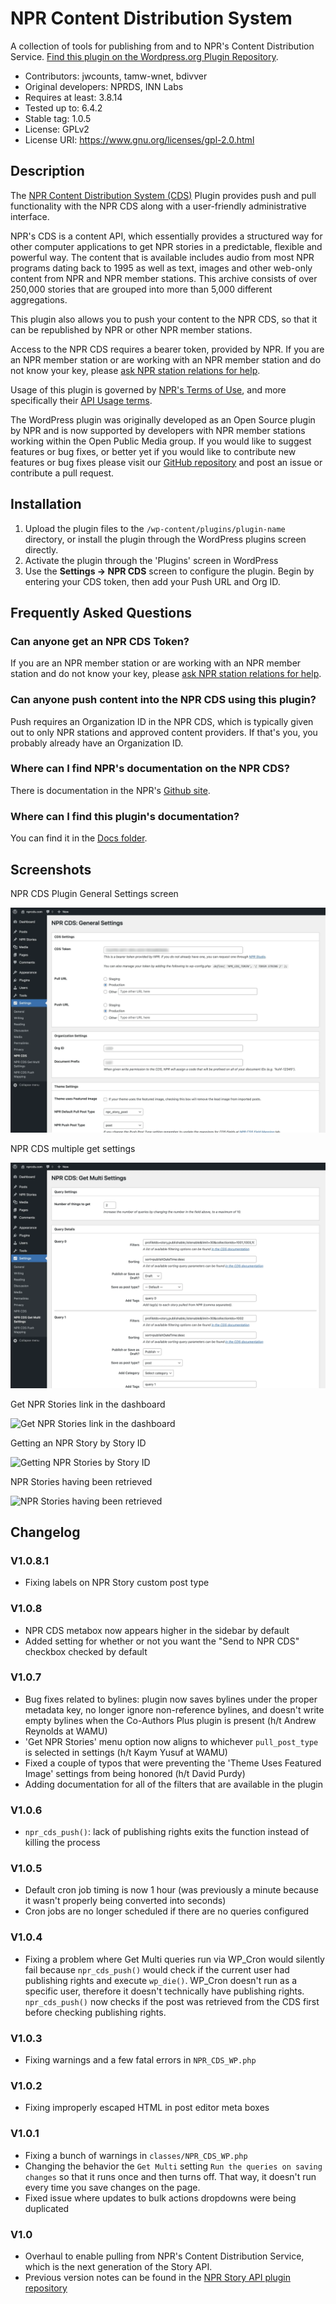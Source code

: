 # NPR Content Distribution System

A collection of tools for publishing from and to NPR's Content Distribution Service. [Find this plugin on the Wordpress.org Plugin Repository](https://wordpress.org/plugins/npr-story-api/).

- Contributors: jwcounts, tamw-wnet, bdivver
- Original developers: NPRDS, INN Labs
- Requires at least: 3.8.14
- Tested up to: 6.4.2
- Stable tag: 1.0.5
- License: GPLv2
- License URI: https://www.gnu.org/licenses/gpl-2.0.html

## Description

The [NPR Content Distribution System (CDS)](https://npr.github.io/content-distribution-service/) Plugin provides push and pull functionality with the NPR CDS along with a user-friendly administrative interface.

NPR's CDS is a content API, which essentially provides a structured way for other computer applications to get NPR stories in a predictable, flexible and powerful way. The content that is available includes audio from most NPR programs dating back to 1995 as well as text, images and other web-only content from NPR and NPR member stations. This archive consists of over 250,000 stories that are grouped into more than 5,000 different aggregations.

This plugin also allows you to push your content to the NPR CDS, so that it can be republished by NPR or other NPR member stations.

Access to the NPR CDS requires a bearer token, provided by NPR. If you are an NPR member station or are working with an NPR member station and do not know your key, please [ask NPR station relations for help](https://studio.npr.org).

Usage of this plugin is governed by [NPR's Terms of Use](https://www.npr.org/about-npr/179876898/terms-of-use), and more specifically their [API Usage terms](https://www.npr.org/about-npr/179876898/terms-of-use#APIContent).

The WordPress plugin was originally developed as an Open Source plugin by NPR and is now supported by developers with NPR member stations working within the Open Public Media group. If you would like to suggest features or bug fixes, or better yet if you would like to contribute new features or bug fixes please visit our [GitHub repository](https://github.com/OpenPublicMedia/npr-cds-wordpress) and post an issue or contribute a pull request.

## Installation

1. Upload the plugin files to the `/wp-content/plugins/plugin-name` directory, or install the plugin through the WordPress plugins screen directly.
2. Activate the plugin through the 'Plugins' screen in WordPress
3. Use the **Settings -> NPR CDS** screen to configure the plugin. Begin by entering your CDS token, then add your Push URL and Org ID.

## Frequently Asked Questions

### Can anyone get an NPR CDS Token?

If you are an NPR member station or are working with an NPR member station and do not know your key, please [ask NPR station relations for help](https://studio.npr.org).

### Can anyone push content into the NPR CDS using this plugin?

Push requires an Organization ID in the NPR CDS, which is typically given out to only NPR stations and approved content providers. If that's you, you probably already have an Organization ID.

### Where can I find NPR's documentation on the NPR CDS?

There is documentation in the NPR's [Github site](https://npr.github.io/content-distribution-service/).

### Where can I find this plugin's documentation?

You can find it in the [Docs folder](docs).

## Screenshots

NPR CDS Plugin General Settings screen

![NPR CDS Plugin Settings screen](docs/assets/img/settings-general.png.webp)

NPR CDS multiple get settings

![NPR CDS multiple get settings](docs/assets/img/settings-multi-get.png.webp)

Get NPR Stories link in the dashboard

![Get NPR Stories link in the dashboard](docs/assets/img/get-npr-stories-dash.png.webp)

Getting an NPR Story by Story ID

![Getting NPR Stories by Story ID](docs/assets/img/get-npr-stories-link.png.webp)

NPR Stories having been retrieved

![NPR Stories having been retrieved](docs/assets/img/npr-stories.png.webp)


## Changelog

<!-- copy from readme.txt to here -->
### V1.0.8.1
* Fixing labels on NPR Story custom post type

### V1.0.8
* NPR CDS metabox now appears higher in the sidebar by default
* Added setting for whether or not you want the "Send to NPR CDS" checkbox checked by default

### V1.0.7
* Bug fixes related to bylines: plugin now saves bylines under the proper metadata key, no longer ignore non-reference bylines, and doesn't write empty bylines when the Co-Authors Plus plugin is present (h/t Andrew Reynolds at WAMU)
* 'Get NPR Stories' menu option now aligns to whichever `pull_post_type` is selected in settings (h/t Kaym Yusuf at WAMU)
* Fixed a couple of typos that were preventing the 'Theme Uses Featured Image' settings from being honored (h/t David Purdy)
* Adding documentation for all of the filters that are available in the plugin

### V1.0.6
* `npr_cds_push()`: lack of publishing rights exits the function instead of killing the process

### V1.0.5
* Default cron job timing is now 1 hour (was previously a minute because it wasn't properly being converted into seconds)
* Cron jobs are no longer scheduled if there are no queries configured

### V1.0.4
* Fixing a problem where Get Multi queries run via WP_Cron would silently fail because `npr_cds_push()` would check if the current user had publishing rights and execute `wp_die()`. WP_Cron doesn't run as a specific user, therefore it doesn't technically have publishing rights. `npr_cds_push()` 
  now checks if the post was retrieved from the CDS first before checking publishing rights. 

### V1.0.3
* Fixing warnings and a few fatal errors in `NPR_CDS_WP.php`

### V1.0.2
* Fixing improperly escaped HTML in post editor meta boxes

### V1.0.1
* Fixing a bunch of warnings in `classes/NPR_CDS_WP.php`
* Changing the behavior the `Get Multi` setting `Run the queries on saving changes` so that it runs once and then turns off. That way, it doesn't run every time you save changes on the page.
* Fixed issue where updates to bulk actions dropdowns were being duplicated

### V1.0
* Overhaul to enable pulling from NPR's Content Distribution Service, which is the next generation of the Story API.
* Previous version notes can be found in the [NPR Story API plugin repository](https://github.com/OpenPublicMedia/nprapi-wordpress)